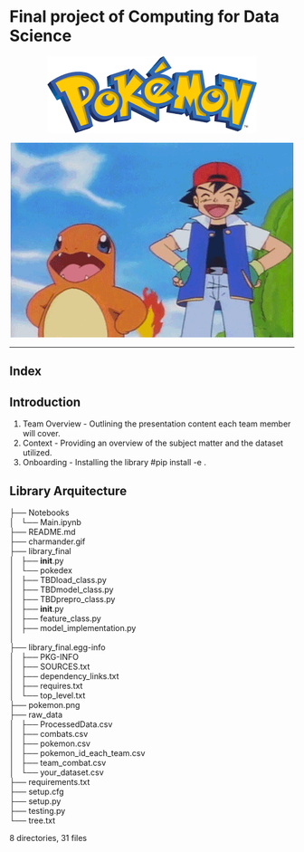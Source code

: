 # Final project of Computing for Data Science

<p align="center">
  <a href="https://pokemondb.net/pokedex/all/">
    <img src="https://github.com/ruimaciell/CDS_final_pokemon/blob/main/pokemon.png" alt="Header">
  </a>
</p>

<p align="center">
  <img src="https://github.com/ruimaciell/CDS_final_pokemon/blob/main/charmander.gif" alt="charmander">
</p>  
  
---
## Index  

## Introduction

1. Team Overview - Outlining the presentation content each team member will cover.
2. Context - Providing an overview of the subject matter and the dataset utilized.
3. Onboarding - Installing the library #pip install -e .  
  
## Library Arquitecture  
  
├── Notebooks  
│   └── Main.ipynb  
├── README.md  
├── charmander.gif  
├── library_final  
│   ├── __init__.py  
│   └── pokedex  
│       ├── TBDload_class.py  
│       ├── TBDmodel_class.py  
│       ├── TBDprepro_class.py  
│       ├── __init__.py  
│       ├── feature_class.py  
│       ├── model_implementation.py  
│   
├── library_final.egg-info  
│   ├── PKG-INFO  
│   ├── SOURCES.txt  
│   ├── dependency_links.txt  
│   ├── requires.txt  
│   └── top_level.txt  
├── pokemon.png  
├── raw_data  
│   ├── ProcessedData.csv  
│   ├── combats.csv  
│   ├── pokemon.csv  
│   ├── pokemon_id_each_team.csv  
│   ├── team_combat.csv  
│   └── your_dataset.csv  
├── requirements.txt  
├── setup.cfg  
├── setup.py  
├── testing.py  
└── tree.txt  
  
8 directories, 31 files
